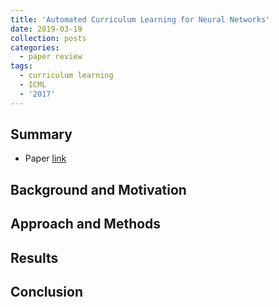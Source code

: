 ```yaml
---
title: 'Automated Curriculum Learning for Neural Networks'
date: 2019-03-19
collection: posts
categories: 
  - paper review
tags:
  - curriculum learning
  - ICML
  - '2017'
---
```


Summary
------
* Paper [link](https://arxiv.org/abs/1704.03003)

Background and Motivation
------

Approach and Methods
------

Results
------

Conclusion
------